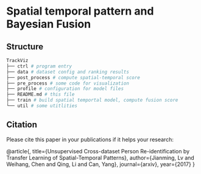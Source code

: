 # Spatial temporal pattern and Bayesian Fusion

## Structure

```bash
TrackViz
├── ctrl # program entry
├── data # dataset config and ranking results
├── post_process # compute spatial-temporal score
├── pre_process # some code for visualization
├── profile # configuration for model files
├── README.md # this file
├── train # build spatial temportal model, compute fusion score
└── util # some utitlities
```


## Citation

Please cite this paper in your publications if it helps your research:

@article{,
  title={Unsupervised Cross-dataset Person Re-identification by Transfer Learning of Spatial-Temporal Patterns},
  author={Jianming, Lv and Weihang, Chen and Qing, Li and Can, Yang},
  journal={arxiv},
  year={2017}
}
                      
